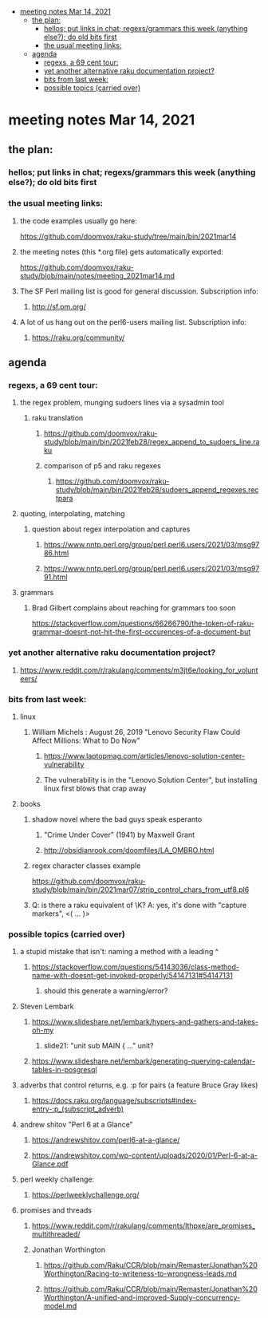 - [meeting notes Mar 14, 2021](#org3edb18f)
  - [the plan:](#org983dd80)
    - [hellos; put links in chat; regexs/grammars this week (anything else?); do old bits first](#orgf1b9900)
    - [the usual meeting links:](#org588ab11)
  - [agenda](#org14d8d62)
    - [regexs, a 69 cent tour:](#orgb1aacd9)
    - [yet another alternative raku documentation project?](#org230f748)
    - [bits from last week:](#orgcc429ad)
    - [possible topics (carried over)](#org29425ae)


<a id="org3edb18f"></a>

# meeting notes Mar 14, 2021


<a id="org983dd80"></a>

## the plan:


<a id="orgf1b9900"></a>

### hellos; put links in chat; regexs/grammars this week (anything else?); do old bits first


<a id="org588ab11"></a>

### the usual meeting links:

1.  the code examples usually go here:

    <https://github.com/doomvox/raku-study/tree/main/bin/2021mar14>

2.  the meeting notes (this \*.org file) gets automatically exported:

    <https://github.com/doomvox/raku-study/blob/main/notes/meeting_2021mar14.md>

3.  The SF Perl mailing list is good for general discussion.  Subscription info:

    1.  <http://sf.pm.org/>

4.  A lot of us hang out on the perl6-users mailing list.  Subscription info:

    1.  <https://raku.org/community/>


<a id="org14d8d62"></a>

## agenda


<a id="orgb1aacd9"></a>

### regexs, a 69 cent tour:

1.  the regex problem, munging sudoers lines via a sysadmin tool

    1.  raku translation
    
        1.  <https://github.com/doomvox/raku-study/blob/main/bin/2021feb28/regex_append_to_sudoers_line.raku>
        
        2.  comparison of p5 and raku regexes
        
            1.  <https://github.com/doomvox/raku-study/blob/main/bin/2021feb28/sudoers_append_regexes.rectpara>

2.  quoting, interpolating, matching

    1.  question about regex interpolation and captures
    
        1.  <https://www.nntp.perl.org/group/perl.perl6.users/2021/03/msg9786.html>
        
        2.  <https://www.nntp.perl.org/group/perl.perl6.users/2021/03/msg9791.html>

1.  grammars

    1.  Brad Gilbert complains about reaching for grammars too soon
    
        <https://stackoverflow.com/questions/66266790/the-token-of-raku-grammar-doesnt-not-hit-the-first-occurences-of-a-document-but>


<a id="org230f748"></a>

### yet another alternative raku documentation project?

1.  <https://www.reddit.com/r/rakulang/comments/m3jt6e/looking_for_volunteers/>


<a id="orgcc429ad"></a>

### bits from last week:

1.  linux

    1.  William Michels : August 26, 2019 "Lenovo Security Flaw Could Affect Millions: What to Do Now"
    
        1.  <https://www.laptopmag.com/articles/lenovo-solution-center-vulnerability>
        
        2.  The vulnerability is in the "Lenovo Solution Center", but installing linux first blows that crap away

2.  books

    1.  shadow novel where the bad guys speak esperanto
    
        1.  "Crime Under Cover" (1941) by Maxwell Grant
        
        2.  <http://obsidianrook.com/doomfiles/LA_OMBRO.html>
    
    2.  regex character classes example
    
        <https://github.com/doomvox/raku-study/blob/main/bin/2021mar07/strip_control_chars_from_utf8.pl6>
    
    3.  Q: is there a raku equivalent of \K?  A: yes, it's done with "capture markers", <( &#x2026; )>


<a id="org29425ae"></a>

### possible topics (carried over)

1.  a stupid mistake that isn't: naming a method with a leading ^

    1.  <https://stackoverflow.com/questions/54143036/class-method-name-with-doesnt-get-invoked-properly/54147131#54147131>
    
        1.  should this generate a warning/error?

2.  Steven Lembark

    1.  <https://www.slideshare.net/lembark/hypers-and-gathers-and-takes-oh-my>
    
        1.  slide21:  "unit sub MAIN { &#x2026;"  unit?
    
    2.  <https://www.slideshare.net/lembark/generating-querying-calendar-tables-in-posgresql>

3.  adverbs that control returns, e.g. :p for pairs (a feature Bruce Gray likes)

    1.  <https://docs.raku.org/language/subscripts#index-entry-:p_(subscript_adverb)>

4.  andrew shitov "Perl 6 at a Glance"

    1.  <https://andrewshitov.com/perl6-at-a-glance/>
    
    2.  <https://andrewshitov.com/wp-content/uploads/2020/01/Perl-6-at-a-Glance.pdf>

5.  perl weekly challenge:

    1.  <https://perlweeklychallenge.org/>

6.  promises and threads

    1.  <https://www.reddit.com/r/rakulang/comments/lthpxe/are_promises_multithreaded/>
    
    2.  Jonathan Worthington
    
        1.  <https://github.com/Raku/CCR/blob/main/Remaster/Jonathan%20Worthington/Racing-to-writeness-to-wrongness-leads.md>
        
        2.  <https://github.com/Raku/CCR/blob/main/Remaster/Jonathan%20Worthington/A-unified-and-improved-Supply-concurrency-model.md>
